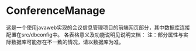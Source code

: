 # ConferenceManage

这是一个使用javaweb实现的会议信息管理项目的前端网页部分，其中数据库连接配置在src/dbconfig中。
各表格意义及功能说明见说明文档：
注：部分属性与实际数据库可能存在不一致的情况，请以数据库为准。



